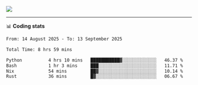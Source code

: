<picture>
  <source
  srcset="https://github-readme-stats.vercel.app/api?username=sant0s12&show_icons=true&theme=dark"
  media="(prefers-color-scheme: dark)"
  />
  <source
  srcset="https://github-readme-stats.vercel.app/api?username=sant0s12&show_icons=true"
  media="(prefers-color-scheme: light)"
  />
  <img src="https://github-readme-stats.vercel.app/api?username=sant0s12&show_icons=true" />
</picture>

---

📊 **Coding stats**

<!--START_SECTION:waka-->

```txt
From: 14 August 2025 - To: 13 September 2025

Total Time: 8 hrs 59 mins

Python          4 hrs 10 mins   ███████████▓░░░░░░░░░░░░░   46.37 %
Bash            1 hr 3 mins     ███░░░░░░░░░░░░░░░░░░░░░░   11.71 %
Nix             54 mins         ██▓░░░░░░░░░░░░░░░░░░░░░░   10.14 %
Rust            36 mins         █▓░░░░░░░░░░░░░░░░░░░░░░░   06.67 %
```

<!--END_SECTION:waka-->
